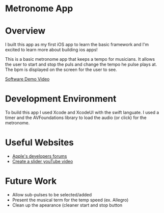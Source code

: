 # Metronome App

# Overview

I built this app as my first iOS app to learn the basic framework and I'm excited to learn more about building ios apps!

This is a basic metronome app that keeps a tempo for musicians. It allows the user to start and stop the puls and change the tempo he pulse plays at. The bpm is displayed on the screen for the user to see.

[Software Demo Video](https://youtu.be/lwKJz9QxjlE)

# Development Environment

To build this app I used Xcode and XcodeUI with the swift languate. I used a timer and the AVFoundations library to load the audio (or click) for the metronome.


# Useful Websites

* [Apple's developers forums](https://forums.developer.apple.com/forums/)
* [Create a slider youTube video](https://www.youtube.com/watch?v=zTDUcwn6zyU)

# Future Work

* Allow sub-pulses to be selected/added
* Present the musical term for the temp speed (ex. Allegro)
* Clean up the apearance (cleaner start and stop button
